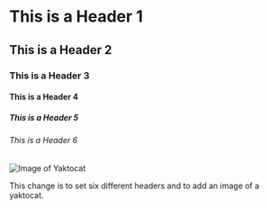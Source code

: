 # This is a Header 1
## This is a Header 2
### This is a Header 3
#### This is a Header 4
##### This is a Header 5
###### This is a Header 6




![Image of Yaktocat](https://octodex.github.com/images/yaktocat.png)


This change is to set six different headers and to add an image of a yaktocat.
